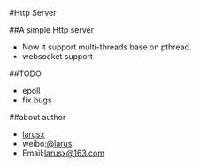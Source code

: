#Http Server

##A simple Http server
*	Now it support multi-threads base on pthread.	
*	websocket support

##TODO
* epoll 
* fix bugs

##about author
* [larusx](http://posix.sinaapp.com)
* weibo:[@larus](http://weibo.com/larus)
* Email:larusx@163.com
